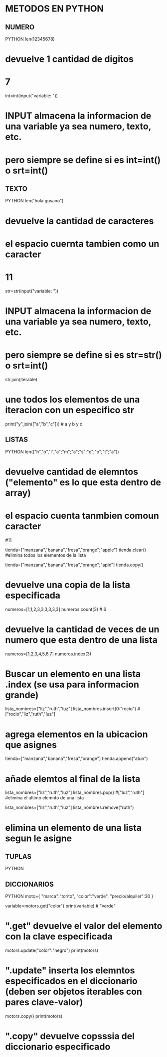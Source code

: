 # METODOS EN PYTHON
## NUMERO
PYTHON
len(12345678)
# devuelve 1 cantidad de digitos
# 7

int=int(input("variable: "))
# INPUT almacena la informacion de una variable ya sea numero, texto, etc.
# pero siempre se define si es int=int() o srt=int()



## TEXTO
PYTHON
len("hola gusano")
# devuelve la cantidad de caracteres
# el espacio cuernta tambien como un caracter
# 11

str=str(input("variable: "))
# INPUT almacena la informacion de una variable ya sea numero, texto, etc.
# pero siempre se define si es str=str() o srt=int()

str.join(iterable)
# une todos los elementos de una iteracion con un especifico str
print("y".join(["a","b","c"])) # a y b y c


## LISTAS
PYTHON
len(["h","o","l","a";"m";"a";"s";"c";"o";"t";"a"])
# devuelve cantidad de elemntos ("elemento" es lo que esta dentro de array)
# el espacio cuenta tanmbien comoun caracter
#11

tienda=["manzana","banana","fresa","orange";"apple"]
tienda.clear()
#elimina todos los elementos de la lista

tienda=["manzana","banana","fresa","orange";"aple"]
tienda.copy()
# devuelve una copia de la lista especificada

numeros=[1,1,2,3,3,3,3,3,3]
numeros.count(3) # 6
# devuelve la cantidad de veces de un numero que esta dentro de una lista

numeros=[1,2,3,4,5,6,7]
numeros.index(3)
# Buscar un elemento en una lista .index (se usa para informacion grande)

lista_nombres=["liz","ruth","luz"]
lista_nombres.insert(0:"rocio") #["rocio","liz","ruth","luz"]
# agrega elementos en la ubicacion que asignes

tienda=["manzana","banana","fresa","orange"]
tienda.append("atun")
# añade elemtos al final de la lista

lista_nombres=["liz","ruth","luz"]
lista_nombres.pop() #["luz","ruth"]
#elimina el ultimo elemnto de una lista

lista_nombres=["liz","ruth","luz"]
lista_nombres.remove("ruth")
# elimina un elemento de una lista segun le asigne

## TUPLAS
PYTHON



## DICCIONARIOS
PYTHON
moto={
"marca":"torito",
"color":"verde",
"precio/alquiler":30
}

variable=motors.get("color")
print(variable) # "verde"
# ".get" devuelve el valor del elemento con la clave especificada

motors.update("color":"negro")
print(motors)
# ".update" inserta los elemntos especificados en el diccionario (deben ser objetos iterables con pares clave-valor)

motors.copy()
print(motors)
# ".copy" devuelve copsssia del diccionario especificado
